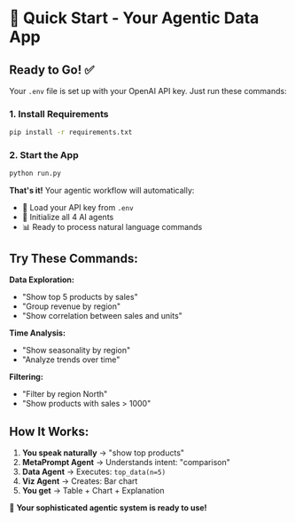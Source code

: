 # 🚀 Quick Start - Your Agentic Data App

## Ready to Go! ✅

Your `.env` file is set up with your OpenAI API key. Just run these commands:

### 1. Install Requirements
```bash
pip install -r requirements.txt
```

### 2. Start the App
```bash
python run.py
```

**That's it!** Your agentic workflow will automatically:
- 🔑 Load your API key from `.env`
- 🤖 Initialize all 4 AI agents
- 📊 Ready to process natural language commands

## Try These Commands:

**Data Exploration:**
- "Show top 5 products by sales"
- "Group revenue by region"
- "Show correlation between sales and units"

**Time Analysis:**
- "Show seasonality by region"
- "Analyze trends over time"

**Filtering:**
- "Filter by region North"
- "Show products with sales > 1000"

## How It Works:

1. **You speak naturally** → "show top products"
2. **MetaPrompt Agent** → Understands intent: "comparison"
3. **Data Agent** → Executes: `top_data(n=5)`
4. **Viz Agent** → Creates: Bar chart
5. **You get** → Table + Chart + Explanation

🎉 **Your sophisticated agentic system is ready to use!**